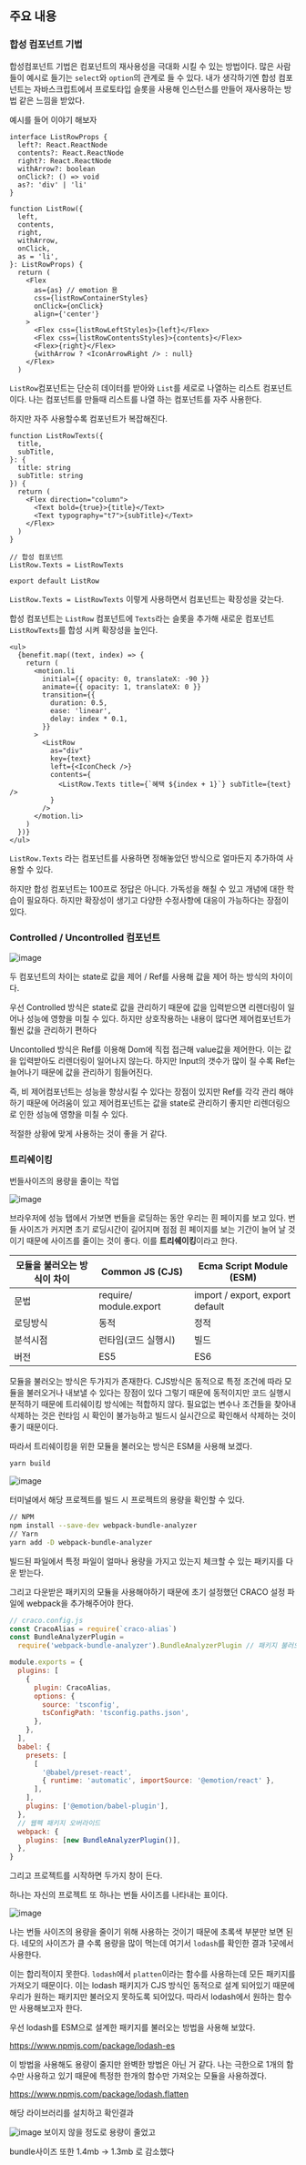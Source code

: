 ## 주요 내용

### 합성 컴포넌트 기법

합성컴포넌트 기법은 컴포넌트의 재사용성을 극대화 시킬 수 있는 방법이다. 많은 사람들이 예시로 들기는 `select`와 `option`의 관계로 들 수 있다. 내가 생각하기엔 합성 컴포넌트는 자바스크립트에서 프로토타입 슬롯을 사용해 인스턴스를 만들어 재사용하는 방법 같은 느낌을 받았다.

예시를 들어 이야기 해보자

```
interface ListRowProps {
  left?: React.ReactNode
  contents?: React.ReactNode
  right?: React.ReactNode
  withArrow?: boolean
  onClick?: () => void
  as?: 'div' | 'li'
}

function ListRow({
  left,
  contents,
  right,
  withArrow,
  onClick,
  as = 'li',
}: ListRowProps) {
  return (
    <Flex
      as={as} // emotion 용
      css={listRowContainerStyles}
      onClick={onClick}
      align={'center'}
    >
      <Flex css={listRowLeftStyles}>{left}</Flex>
      <Flex css={listRowContentsStyles}>{contents}</Flex>
      <Flex>{right}</Flex>
      {withArrow ? <IconArrowRight /> : null}
    </Flex>
  )
```

`ListRow`컴포넌트는 단순히 데이터를 받아와 `List`를 세로로 나열하는 리스트 컴포넌트이다. 나는 컴포넌트를 만들때 리스트를 나열 하는 컴포넌트를 자주 사용한다.

하지만 자주 사용할수록 컴포넌트가 복잡해진다.

```tsx
function ListRowTexts({
  title,
  subTitle,
}: {
  title: string
  subTitle: string
}) {
  return (
    <Flex direction="column">
      <Text bold={true}>{title}</Text>
      <Text typography="t7">{subTitle}</Text>
    </Flex>
  )
}

// 합성 컴포넌트
ListRow.Texts = ListRowTexts

export default ListRow
```

`ListRow.Texts = ListRowTexts` 이렇게 사용하면서 컴포넌트는 확장성을 갖는다.

합성 컴포넌트는 `ListRow` 컴포넌트에 `Texts`라는 슬롯을 추가해 새로운 컴포넌트 `ListRowTexts`를 합성 시켜 확장성을 높인다.

```tsx
<ul>
  {benefit.map((text, index) => {
    return (
      <motion.li
        initial={{ opacity: 0, translateX: -90 }}
        animate={{ opacity: 1, translateX: 0 }}
        transition={{
          duration: 0.5,
          ease: 'linear',
          delay: index * 0.1,
        }}
      >
        <ListRow
          as="div"
          key={text}
          left={<IconCheck />}
          contents={
            <ListRow.Texts title={`혜택 ${index + 1}`} subTitle={text} />
          }
        />
      </motion.li>
    )
  })}
</ul>
```

`ListRow.Texts` 라는 컴포넌트를 사용하면 정해놓았던 방식으로 얼마든지 추가하여 사용할 수 있다.

하지만 합성 컴포넌트는 100프로 정답은 아니다. 가독성을 해칠 수 있고 개념에 대한 학습이 필요하다. 하지만 확장성이 생기고 다양한 수정사항에 대응이 가능하다는 장점이 있다.

###

### Controlled / Uncontrolled 컴포넌트

![image](https://raw.githubusercontent.com/thdtjdgml415/next-blog/main/assets/img/m-card/m-card0.webp)

두 컴포넌트의 차이는 state로 값을 제어 / Ref를 사용해 값을 제어 하는 방식의 차이이다.

우선 Controlled 방식은 state로 값을 관리하기 때문에 값을 입력받으면 리렌더링이 일어나 성능에 영향을 미칠 수 있다. 하지만 상호작용하는 내용이 많다면 제어컴포넌트가 훨씬 값을 관리하기 편하다

Uncontolled 방식은 Ref를 이용해 Dom에 직접 접근해 value값을 제어한다. 이는 값을 입력받아도 리렌더링이 일어나지 않는다. 하지만 Input의 갯수가 많이 질 수록 Ref는 늘어나기 때문에 값을 관리하기 힘들어진다.

즉, 비 제어컴포넌트는 성능을 향상시킬 수 있다는 장점이 있지만 Ref를 각각 관리 해야하기 때문에 어려움이 있고 제어컴포넌트는 값을 state로 관리하기 좋지만 리렌더링으로 인한 성능에 영향을 미칠 수 있다.

적절한 상황에 맞게 사용하는 것이 좋을 거 같다.

### 트리쉐이킹

번들사이즈의 용량을 줄이는 작업

![image](https://raw.githubusercontent.com/thdtjdgml415/next-blog/main/assets/img/m-card/m-card1.webp)

브라우저에 성능 탭에서 가보면 번들을 로딩하는 동안 우리는 흰 페이지를 보고 있다. 번들 사이즈가 커지면 초기 로딩시간이 길어지며 점점 흰 페이지를 보는 기간이 늘어 날 것이기 때문에 사이즈를 줄이는 것이 좋다. 이를 **트리쉐이킹**이라고 한다.

| 모듈을 불러오는 방식이 차이 | Common JS (CJS)        | Ecma Script Module (ESM)        |
| --------------------------- | ---------------------- | ------------------------------- |
| 문법                        | require/ module.export | import / export, export default |
| 로딩방식                    | 동적                   | 정적                            |
| 분석시점                    | 런타임(코드 실행시)    | 빌드                            |
| 버전                        | ES5                    | ES6                             |

모듈을 불러오는 방식은 두가지가 존재한다. CJS방식은 동적으로 특정 조건에 따라 모듈을 불러오거나 내보낼 수 있다는 장점이 있다 그렇기 때문에 동적이지만 코드 실행시 분적하기 때문에 트리쉐이킹 방식에는 적합하지 않다. 필요없는 변수나 조건들을 찾아내 삭제하는 것은 런타임 시 확인이 불가능하고 빌드시 실시간으로 확인해서 삭제하는 것이 좋기 때문이다.

따라서 트리쉐이킹을 위한 모듈을 불러오는 방식은 ESM을 사용해 보겠다.

```bash
yarn build
```

![image](https://raw.githubusercontent.com/thdtjdgml415/next-blog/main/assets/img/m-card/m-card2.webp)

터미널에서 해당 프로젝트를 빌드 시 프로젝트의 용량을 확인할 수 있다.

```bash
// NPM
npm install --save-dev webpack-bundle-analyzer
// Yarn
yarn add -D webpack-bundle-analyzer
```

빌드된 파일에서 특정 파일이 얼마나 용량을 가지고 있는지 체크할 수 있는 패키지를 다운 받는다.

그리고 다운받은 패키지의 모듈을 사용해야하기 때문에 초기 설정했던 CRACO 설정 파일에 webpack을 추가해주어야 한다.

```jsx
// craco.config.js
const CracoAlias = require(`craco-alias`)
const BundleAnalyzerPlugin =
  require('webpack-bundle-analyzer').BundleAnalyzerPlugin // 패키지 불러오기

module.exports = {
  plugins: [
    {
      plugin: CracoAlias,
      options: {
        source: 'tsconfig',
        tsConfigPath: 'tsconfig.paths.json',
      },
    },
  ],
  babel: {
    presets: [
      [
        '@babel/preset-react',
        { runtime: 'automatic', importSource: '@emotion/react' },
      ],
    ],
    plugins: ['@emotion/babel-plugin'],
  },
  // 웹펙 패키지 오버라이드
  webpack: {
    plugins: [new BundleAnalyzerPlugin()],
  },
}
```

그리고 프로젝트를 시작하면 두가지 창이 든다.

하나는 자신의 프로젝트 또 하나는 번들 사이즈를 나타내는 표이다.

![image](https://raw.githubusercontent.com/thdtjdgml415/next-blog/main/assets/img/m-card/m-card3.webp)

나는 번들 사이즈의 용량을 줄이기 위해 사용하는 것이기 때문에 초록색 부분만 보면 된다. 네모의 사이즈가 클 수록 용량을 많이 먹는데 여기서 `lodash`를 확인한 결과 1곳에서 사용한다.

이는 합리적이지 못한다. `lodash`에서 `platten`이라는 함수를 사용하는데 모든 패키지를 가져오기 때문이다. 이는 lodash 패키지가 CJS 방식인 동적으로 설계 되어있기 때문에 우리가 원하는 패키지만 불러오지 못하도록 되어있다. 따라서 lodash에서 원하는 함수만 사용해보고자 한다.

우선 lodash를 ESM으로 설계한 패키지를 불러오는 방법을 사용해 보았다.

https://www.npmjs.com/package/lodash-es

이 방법을 사용해도 용량이 줄지만 완벽한 방법은 아닌 거 같다. 나는 극한으로 1개의 함수만 사용하고 있기 때문에 특정한 한개의 함수만 가져오는 모듈을 사용하겠다.

https://www.npmjs.com/package/lodash.flatten

해당 라이브러리를 설치하고 확인결과

![image](https://raw.githubusercontent.com/thdtjdgml415/next-blog/main/assets/img/m-card/m-card4.webp)
보이지 않을 정도로 용량이 줄었고

bundle사이즈 또한 1.4mb → 1.3mb 로 감소했다
